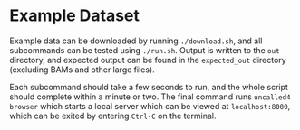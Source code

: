# Example Dataset

Example data can be downloaded by running `./download.sh`, and all subcommands can be tested using `./run.sh`. Output is written to the `out` directory, and expected output can be found in the `expected_out` directory (excluding BAMs and other large files).

Each subcommand should take a few seconds to run, and the whole script should complete within a minute or two. The final command runs `uncalled4 browser` which starts a local server which can be viewed at `localhost:8000`, which can be exited by entering `Ctrl-C` on the terminal.
